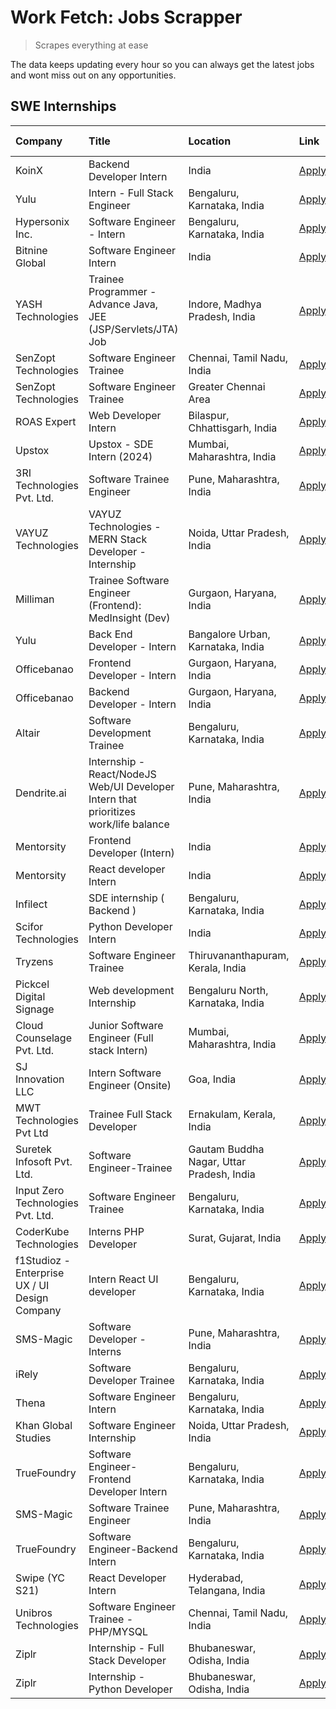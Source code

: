 # Work Fetch: Jobs Scrapper
> Scrapes everything at ease

The data keeps updating every hour so you can always get the latest jobs and wont miss out on any opportunities.

## SWE Internships
<!--START_SECTION:workfetch-->
| Company                                       | Title                                                                                | Location                                  | Link                                                                                                                                                                                                                                                                                                 | Date Posted   |
|:----------------------------------------------|:-------------------------------------------------------------------------------------|:------------------------------------------|:-----------------------------------------------------------------------------------------------------------------------------------------------------------------------------------------------------------------------------------------------------------------------------------------------------|:--------------|
| KoinX                                         | Backend Developer Intern                                                             | India                                     | [Apply](https://in.linkedin.com/jobs/view/backend-developer-intern-at-koinx-3830949245?refId=SM3fENAwNDQz4NrrywNLdA%3D%3D&trackingId=rwr4sA%2BTJtxB%2Fs6A9Ri9ZQ%3D%3D&position=22&pageNum=1&trk=public_jobs_jserp-result_search-card)                                                                | 2024-02-20    |
| Yulu                                          | Intern - Full Stack Engineer                                                         | Bengaluru, Karnataka, India               | [Apply](https://in.linkedin.com/jobs/view/intern-full-stack-engineer-at-yulu-3834466595?refId=SM3fENAwNDQz4NrrywNLdA%3D%3D&trackingId=k4iuBLyh%2FyWldUywLGmeQg%3D%3D&position=12&pageNum=1&trk=public_jobs_jserp-result_search-card)                                                                 | 2024-02-19    |
| Hypersonix Inc.                               | Software Engineer - Intern                                                           | Bengaluru, Karnataka, India               | [Apply](https://in.linkedin.com/jobs/view/software-engineer-intern-at-hypersonix-inc-3833055982?refId=d0owuEw5Xwv94fqJSZgHLw%3D%3D&trackingId=zFTTXuAcswlM4oskFB98pw%3D%3D&position=4&pageNum=0&trk=public_jobs_jserp-result_search-card)                                                            | 2024-02-18    |
| Bitnine Global                                | Software Engineer Intern                                                             | India                                     | [Apply](https://in.linkedin.com/jobs/view/software-engineer-intern-at-bitnine-global-3828521409?refId=d0owuEw5Xwv94fqJSZgHLw%3D%3D&trackingId=e6PgxgJ9dUC7jiAvAsI2rQ%3D%3D&position=2&pageNum=0&trk=public_jobs_jserp-result_search-card)                                                            | 2024-02-16    |
| YASH Technologies                             | Trainee Programmer - Advance Java, JEE (JSP/Servlets/JTA) Job                        | Indore, Madhya Pradesh, India             | [Apply](https://in.linkedin.com/jobs/view/trainee-programmer-advance-java-jee-jsp-servlets-jta-job-at-yash-technologies-3811759183?refId=SM3fENAwNDQz4NrrywNLdA%3D%3D&trackingId=G56tHdZXV%2FQ238OKZoKKvg%3D%3D&position=18&pageNum=1&trk=public_jobs_jserp-result_search-card)                      | 2024-02-13    |
| SenZopt Technologies                          | Software Engineer Trainee                                                            | Chennai, Tamil Nadu, India                | [Apply](https://in.linkedin.com/jobs/view/software-engineer-trainee-at-senzopt-technologies-3827686880?refId=d0owuEw5Xwv94fqJSZgHLw%3D%3D&trackingId=cuRH6LkE2ItfpQyK7aAP7w%3D%3D&position=8&pageNum=0&trk=public_jobs_jserp-result_search-card)                                                     | 2024-02-12    |
| SenZopt Technologies                          | Software Engineer Trainee                                                            | Greater Chennai Area                      | [Apply](https://in.linkedin.com/jobs/view/software-engineer-trainee-at-senzopt-technologies-3827688781?refId=d0owuEw5Xwv94fqJSZgHLw%3D%3D&trackingId=v7%2FF8BXe6iJhLGRjgIwooA%3D%3D&position=10&pageNum=0&trk=public_jobs_jserp-result_search-card)                                                  | 2024-02-12    |
| ROAS Expert                                   | Web Developer Intern                                                                 | Bilaspur, Chhattisgarh, India             | [Apply](https://in.linkedin.com/jobs/view/web-developer-intern-at-roas-expert-3828189292?refId=d0owuEw5Xwv94fqJSZgHLw%3D%3D&trackingId=4BQjFRJW9Cv6k2gyIGlZGA%3D%3D&position=13&pageNum=0&trk=public_jobs_jserp-result_search-card)                                                                  | 2024-02-12    |
| Upstox                                        | Upstox - SDE Intern (2024)                                                           | Mumbai, Maharashtra, India                | [Apply](https://in.linkedin.com/jobs/view/upstox-sde-intern-2024-at-upstox-3826556183?refId=d0owuEw5Xwv94fqJSZgHLw%3D%3D&trackingId=OkzH96lAmXIbkrcHmB6K9A%3D%3D&position=22&pageNum=0&trk=public_jobs_jserp-result_search-card)                                                                     | 2024-02-10    |
| 3RI Technologies Pvt. Ltd.                    | Software Trainee Engineer                                                            | Pune, Maharashtra, India                  | [Apply](https://in.linkedin.com/jobs/view/software-trainee-engineer-at-3ri-technologies-pvt-ltd-3826557054?refId=SM3fENAwNDQz4NrrywNLdA%3D%3D&trackingId=KumcUaQzgfnpijtlWa%2BM1Q%3D%3D&position=11&pageNum=1&trk=public_jobs_jserp-result_search-card)                                              | 2024-02-10    |
| VAYUZ Technologies                            | VAYUZ Technologies - MERN Stack Developer - Internship                               | Noida, Uttar Pradesh, India               | [Apply](https://in.linkedin.com/jobs/view/vayuz-technologies-mern-stack-developer-internship-at-vayuz-technologies-3822619356?refId=SM3fENAwNDQz4NrrywNLdA%3D%3D&trackingId=%2BvUCEyhwOJSaP%2BnXk4Bt4g%3D%3D&position=16&pageNum=1&trk=public_jobs_jserp-result_search-card)                         | 2024-02-10    |
| Milliman                                      | Trainee Software Engineer (Frontend): MedInsight (Dev)                               | Gurgaon, Haryana, India                   | [Apply](https://in.linkedin.com/jobs/view/trainee-software-engineer-frontend-medinsight-dev-at-milliman-3792874280?refId=d0owuEw5Xwv94fqJSZgHLw%3D%3D&trackingId=3hZwoUX23mlALCdUfQHIrQ%3D%3D&position=6&pageNum=0&trk=public_jobs_jserp-result_search-card)                                         | 2024-02-09    |
| Yulu                                          | Back End Developer - Intern                                                          | Bangalore Urban, Karnataka, India         | [Apply](https://in.linkedin.com/jobs/view/back-end-developer-intern-at-yulu-3821682220?refId=d0owuEw5Xwv94fqJSZgHLw%3D%3D&trackingId=Su%2BX%2FVy%2BM0kOOoS7diLicg%3D%3D&position=15&pageNum=0&trk=public_jobs_jserp-result_search-card)                                                              | 2024-02-04    |
| Officebanao                                   | Frontend Developer - Intern                                                          | Gurgaon, Haryana, India                   | [Apply](https://in.linkedin.com/jobs/view/frontend-developer-intern-at-officebanao-3822614063?refId=d0owuEw5Xwv94fqJSZgHLw%3D%3D&trackingId=HoFq4YmRE0%2BdvjCUocPgaA%3D%3D&position=9&pageNum=0&trk=public_jobs_jserp-result_search-card)                                                            | 2024-01-31    |
| Officebanao                                   | Backend Developer - Intern                                                           | Gurgaon, Haryana, India                   | [Apply](https://in.linkedin.com/jobs/view/backend-developer-intern-at-officebanao-3814263731?refId=d0owuEw5Xwv94fqJSZgHLw%3D%3D&trackingId=qJKpCdiz42Ik2gigBcXn2w%3D%3D&position=24&pageNum=0&trk=public_jobs_jserp-result_search-card)                                                              | 2024-01-31    |
| Altair                                        | Software Development Trainee                                                         | Bengaluru, Karnataka, India               | [Apply](https://in.linkedin.com/jobs/view/software-development-trainee-at-altair-3817606202?refId=SM3fENAwNDQz4NrrywNLdA%3D%3D&trackingId=xenRBW7zy1pLNZA4VBU4hw%3D%3D&position=1&pageNum=1&trk=public_jobs_jserp-result_search-card)                                                                | 2024-01-31    |
| Dendrite.ai                                   | Internship - React/NodeJS Web/UI Developer Intern that prioritizes work/life balance | Pune, Maharashtra, India                  | [Apply](https://in.linkedin.com/jobs/view/internship-react-nodejs-web-ui-developer-intern-that-prioritizes-work-life-balance-at-dendrite-ai-3818948068?refId=SM3fENAwNDQz4NrrywNLdA%3D%3D&trackingId=EK0XoTj%2FuJsC88dimFd%2FLA%3D%3D&position=7&pageNum=1&trk=public_jobs_jserp-result_search-card) | 2024-01-31    |
| Mentorsity                                    | Frontend Developer (Intern)                                                          | India                                     | [Apply](https://in.linkedin.com/jobs/view/frontend-developer-intern-at-mentorsity-3820303627?refId=SM3fENAwNDQz4NrrywNLdA%3D%3D&trackingId=RQNo44pjUPUwFjKS4%2FWneg%3D%3D&position=8&pageNum=1&trk=public_jobs_jserp-result_search-card)                                                             | 2024-01-31    |
| Mentorsity                                    | React developer Intern                                                               | India                                     | [Apply](https://in.linkedin.com/jobs/view/react-developer-intern-at-mentorsity-3820308129?refId=SM3fENAwNDQz4NrrywNLdA%3D%3D&trackingId=XLC1mfJP3kj4idXKS5v%2BdQ%3D%3D&position=24&pageNum=1&trk=public_jobs_jserp-result_search-card)                                                               | 2024-01-31    |
| Infilect                                      | SDE internship ( Backend )                                                           | Bengaluru, Karnataka, India               | [Apply](https://in.linkedin.com/jobs/view/sde-internship-backend-at-infilect-3815120558?refId=SM3fENAwNDQz4NrrywNLdA%3D%3D&trackingId=6wZthH%2BRkYHh0i6I6SMVDw%3D%3D&position=2&pageNum=1&trk=public_jobs_jserp-result_search-card)                                                                  | 2024-01-25    |
| Scifor Technologies                           | Python Developer Intern                                                              | India                                     | [Apply](https://in.linkedin.com/jobs/view/python-developer-intern-at-scifor-technologies-3811416373?refId=SM3fENAwNDQz4NrrywNLdA%3D%3D&trackingId=6TEnbLLimHKN61yO6JllfQ%3D%3D&position=17&pageNum=1&trk=public_jobs_jserp-result_search-card)                                                       | 2024-01-22    |
| Tryzens                                       | Software Engineer Trainee                                                            | Thiruvananthapuram, Kerala, India         | [Apply](https://in.linkedin.com/jobs/view/software-engineer-trainee-at-tryzens-3809363491?refId=d0owuEw5Xwv94fqJSZgHLw%3D%3D&trackingId=iUCJl%2FmxjjHsezToNKH7XQ%3D%3D&position=16&pageNum=0&trk=public_jobs_jserp-result_search-card)                                                               | 2024-01-18    |
| Pickcel Digital Signage                       | Web development Internship                                                           | Bengaluru North, Karnataka, India         | [Apply](https://in.linkedin.com/jobs/view/web-development-internship-at-pickcel-digital-signage-3826062393?refId=SM3fENAwNDQz4NrrywNLdA%3D%3D&trackingId=mUq9rSq3tXnWlVkigrGnIQ%3D%3D&position=25&pageNum=1&trk=public_jobs_jserp-result_search-card)                                                | 2024-01-15    |
| Cloud Counselage Pvt. Ltd.                    | Junior Software Engineer (Full stack Intern)                                         | Mumbai, Maharashtra, India                | [Apply](https://in.linkedin.com/jobs/view/junior-software-engineer-full-stack-intern-at-cloud-counselage-pvt-ltd-3803132814?refId=d0owuEw5Xwv94fqJSZgHLw%3D%3D&trackingId=ohMVBGPJC0t2CsKaYKpGog%3D%3D&position=23&pageNum=0&trk=public_jobs_jserp-result_search-card)                               | 2024-01-11    |
| SJ Innovation LLC                             | Intern Software Engineer (Onsite)                                                    | Goa, India                                | [Apply](https://in.linkedin.com/jobs/view/intern-software-engineer-onsite-at-sj-innovation-llc-3799959011?refId=SM3fENAwNDQz4NrrywNLdA%3D%3D&trackingId=ekRvGBiQTiMczeM32DkzIQ%3D%3D&position=10&pageNum=1&trk=public_jobs_jserp-result_search-card)                                                 | 2024-01-11    |
| MWT Technologies Pvt Ltd                      | Trainee Full Stack Developer                                                         | Ernakulam, Kerala, India                  | [Apply](https://in.linkedin.com/jobs/view/trainee-full-stack-developer-at-mwt-technologies-pvt-ltd-3800921715?refId=d0owuEw5Xwv94fqJSZgHLw%3D%3D&trackingId=zM0puHkG9KBlDfnfb%2FNZqg%3D%3D&position=5&pageNum=0&trk=public_jobs_jserp-result_search-card)                                            | 2024-01-09    |
| Suretek Infosoft Pvt. Ltd.                    | Software Engineer-Trainee                                                            | Gautam Buddha Nagar, Uttar Pradesh, India | [Apply](https://in.linkedin.com/jobs/view/software-engineer-trainee-at-suretek-infosoft-pvt-ltd-3800934643?refId=d0owuEw5Xwv94fqJSZgHLw%3D%3D&trackingId=psiqhs76ut0gStJNN86Khg%3D%3D&position=20&pageNum=0&trk=public_jobs_jserp-result_search-card)                                                | 2024-01-09    |
| Input Zero Technologies Pvt. Ltd.             | Software Engineer Trainee                                                            | Bengaluru, Karnataka, India               | [Apply](https://in.linkedin.com/jobs/view/software-engineer-trainee-at-input-zero-technologies-pvt-ltd-3800927643?refId=SM3fENAwNDQz4NrrywNLdA%3D%3D&trackingId=i712F11aYrQPFVgcxsQIyw%3D%3D&position=4&pageNum=1&trk=public_jobs_jserp-result_search-card)                                          | 2024-01-09    |
| CoderKube Technologies                        | Interns PHP Developer                                                                | Surat, Gujarat, India                     | [Apply](https://in.linkedin.com/jobs/view/interns-php-developer-at-coderkube-technologies-3800923432?refId=SM3fENAwNDQz4NrrywNLdA%3D%3D&trackingId=LY4cnn98%2Be8YfAVb7fjWvQ%3D%3D&position=20&pageNum=1&trk=public_jobs_jserp-result_search-card)                                                    | 2024-01-09    |
| f1Studioz - Enterprise UX / UI Design Company | Intern React UI developer                                                            | Bengaluru, Karnataka, India               | [Apply](https://in.linkedin.com/jobs/view/intern-react-ui-developer-at-f1studioz-enterprise-ux-ui-design-company-3796354738?refId=d0owuEw5Xwv94fqJSZgHLw%3D%3D&trackingId=OPbl4yl3rt5UxRnSPmbiwg%3D%3D&position=7&pageNum=0&trk=public_jobs_jserp-result_search-card)                                | 2024-01-08    |
| SMS-Magic                                     | Software Developer -Interns                                                          | Pune, Maharashtra, India                  | [Apply](https://in.linkedin.com/jobs/view/software-developer-interns-at-sms-magic-3799485343?refId=SM3fENAwNDQz4NrrywNLdA%3D%3D&trackingId=5HGHyhGPPjirzHTnDZkhGw%3D%3D&position=6&pageNum=1&trk=public_jobs_jserp-result_search-card)                                                               | 2024-01-05    |
| iRely                                         | Software Developer Trainee                                                           | Bengaluru, Karnataka, India               | [Apply](https://in.linkedin.com/jobs/view/software-developer-trainee-at-irely-3801577534?refId=d0owuEw5Xwv94fqJSZgHLw%3D%3D&trackingId=EDifdaiqx4pkDsBfRMlQXA%3D%3D&position=12&pageNum=0&trk=public_jobs_jserp-result_search-card)                                                                  | 2023-12-22    |
| Thena                                         | Software Engineer Intern                                                             | Bengaluru, Karnataka, India               | [Apply](https://in.linkedin.com/jobs/view/software-engineer-intern-at-thena-3778731751?refId=d0owuEw5Xwv94fqJSZgHLw%3D%3D&trackingId=2lDH%2BRk%2Fgp%2FJ54FeXDXAXg%3D%3D&position=18&pageNum=0&trk=public_jobs_jserp-result_search-card)                                                              | 2023-12-05    |
| Khan Global Studies                           | Software Engineer Internship                                                         | Noida, Uttar Pradesh, India               | [Apply](https://in.linkedin.com/jobs/view/software-engineer-internship-at-khan-global-studies-3766942197?refId=SM3fENAwNDQz4NrrywNLdA%3D%3D&trackingId=9VfNetuu%2FOtvKq1V0r2ikw%3D%3D&position=21&pageNum=1&trk=public_jobs_jserp-result_search-card)                                                | 2023-11-27    |
| TrueFoundry                                   | Software Engineer- Frontend Developer Intern                                         | Bengaluru, Karnataka, India               | [Apply](https://in.linkedin.com/jobs/view/software-engineer-frontend-developer-intern-at-truefoundry-3790095058?refId=d0owuEw5Xwv94fqJSZgHLw%3D%3D&trackingId=BeIAFRu4rUVz7jOJodEw0g%3D%3D&position=17&pageNum=0&trk=public_jobs_jserp-result_search-card)                                           | 2023-11-24    |
| SMS-Magic                                     | Software Trainee Engineer                                                            | Pune, Maharashtra, India                  | [Apply](https://in.linkedin.com/jobs/view/software-trainee-engineer-at-sms-magic-3761409781?refId=SM3fENAwNDQz4NrrywNLdA%3D%3D&trackingId=icxl9nPoJosZxRa95dKTgQ%3D%3D&position=3&pageNum=1&trk=public_jobs_jserp-result_search-card)                                                                | 2023-11-16    |
| TrueFoundry                                   | Software Engineer-Backend Intern                                                     | Bengaluru, Karnataka, India               | [Apply](https://in.linkedin.com/jobs/view/software-engineer-backend-intern-at-truefoundry-3779508170?refId=SM3fENAwNDQz4NrrywNLdA%3D%3D&trackingId=KjSBFjYSo2LB9jxDui%2FCrw%3D%3D&position=5&pageNum=1&trk=public_jobs_jserp-result_search-card)                                                     | 2023-11-10    |
| Swipe (YC S21)                                | React Developer Intern                                                               | Hyderabad, Telangana, India               | [Apply](https://in.linkedin.com/jobs/view/react-developer-intern-at-swipe-yc-s21-3737600089?refId=d0owuEw5Xwv94fqJSZgHLw%3D%3D&trackingId=i98cjXTdeJsWa9dzDdj0TQ%3D%3D&position=19&pageNum=0&trk=public_jobs_jserp-result_search-card)                                                               | 2023-10-13    |
| Unibros Technologies                          | Software Engineer Trainee - PHP/MYSQL                                                | Chennai, Tamil Nadu, India                | [Apply](https://in.linkedin.com/jobs/view/software-engineer-trainee-php-mysql-at-unibros-technologies-3656599241?refId=SM3fENAwNDQz4NrrywNLdA%3D%3D&trackingId=wU4Fz8VEer%2FoQ9N7eVpCYA%3D%3D&position=9&pageNum=1&trk=public_jobs_jserp-result_search-card)                                         | 2023-06-12    |
| Ziplr                                         | Internship - Full Stack Developer                                                    | Bhubaneswar, Odisha, India                | [Apply](https://in.linkedin.com/jobs/view/internship-full-stack-developer-at-ziplr-3645675705?refId=SM3fENAwNDQz4NrrywNLdA%3D%3D&trackingId=fvv4D1gkdmJOlpImRt0bBQ%3D%3D&position=15&pageNum=1&trk=public_jobs_jserp-result_search-card)                                                             | 2023-06-02    |
| Ziplr                                         | Internship - Python Developer                                                        | Bhubaneswar, Odisha, India                | [Apply](https://in.linkedin.com/jobs/view/internship-python-developer-at-ziplr-3645677592?refId=SM3fENAwNDQz4NrrywNLdA%3D%3D&trackingId=jfb%2BSnginUWwGNI20EwxBw%3D%3D&position=19&pageNum=1&trk=public_jobs_jserp-result_search-card)                                                               | 2023-06-02    |
<!--END_SECTION:workfetch-->
